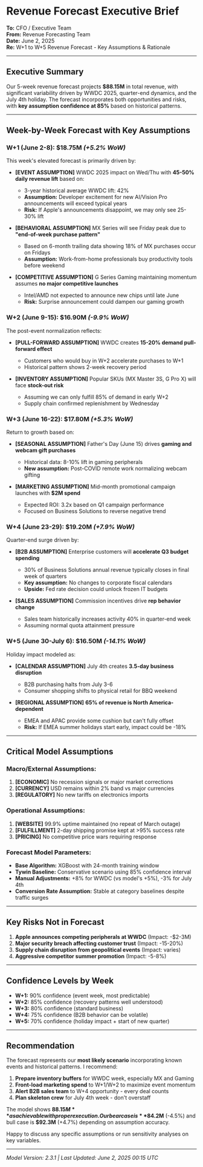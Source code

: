 # Revenue Forecast Executive Brief
**To:** CFO / Executive Team  
**From:** Revenue Forecasting Team  
**Date:** June 2, 2025  
**Re:** W+1 to W+5 Revenue Forecast - Key Assumptions & Rationale

---

## Executive Summary

Our 5-week revenue forecast projects **$88.15M** in total revenue, with significant variability driven by WWDC 2025, quarter-end dynamics, and the July 4th holiday. The forecast incorporates both opportunities and risks, with **key assumption confidence at 85%** based on historical patterns.

---

## Week-by-Week Forecast with Key Assumptions

### **W+1 (June 2-8): $18.75M** *(+5.2% WoW)*

This week's elevated forecast is primarily driven by:

- **[EVENT ASSUMPTION]** WWDC 2025 impact on Wed/Thu with **45-50% daily revenue lift** based on:
  - 3-year historical average WWDC lift: 42%
  - **Assumption:** Developer excitement for new AI/Vision Pro announcements will exceed typical years
  - **Risk:** If Apple's announcements disappoint, we may only see 25-30% lift

- **[BEHAVIORAL ASSUMPTION]** MX Series will see Friday peak due to **"end-of-week purchase pattern"**
  - Based on 6-month trailing data showing 18% of MX purchases occur on Fridays
  - **Assumption:** Work-from-home professionals buy productivity tools before weekend

- **[COMPETITIVE ASSUMPTION]** G Series Gaming maintaining momentum assumes **no major competitive launches**
  - Intel/AMD not expected to announce new chips until late June
  - **Risk:** Surprise announcement could dampen our gaming growth

### **W+2 (June 9-15): $16.90M** *(-9.9% WoW)*

The post-event normalization reflects:

- **[PULL-FORWARD ASSUMPTION]** WWDC creates **15-20% demand pull-forward effect**
  - Customers who would buy in W+2 accelerate purchases to W+1
  - Historical pattern shows 2-week recovery period

- **[INVENTORY ASSUMPTION]** Popular SKUs (MX Master 3S, G Pro X) will face **stock-out risk**
  - Assuming we can only fulfill 85% of demand in early W+2
  - Supply chain confirmed replenishment by Wednesday

### **W+3 (June 16-22): $17.80M** *(+5.3% WoW)*

Return to growth based on:

- **[SEASONAL ASSUMPTION]** Father's Day (June 15) drives **gaming and webcam gift purchases**
  - Historical data: 8-10% lift in gaming peripherals
  - **New assumption:** Post-COVID remote work normalizing webcam gifting

- **[MARKETING ASSUMPTION]** Mid-month promotional campaign launches with **$2M spend**
  - Expected ROI: 3.2x based on Q1 campaign performance
  - Focused on Business Solutions to reverse negative trend

### **W+4 (June 23-29): $19.20M** *(+7.9% WoW)*

Quarter-end surge driven by:

- **[B2B ASSUMPTION]** Enterprise customers will **accelerate Q3 budget spending**
  - 30% of Business Solutions annual revenue typically closes in final week of quarters
  - **Key assumption:** No changes to corporate fiscal calendars
  - **Upside:** Fed rate decision could unlock frozen IT budgets

- **[SALES ASSUMPTION]** Commission incentives drive **rep behavior change**
  - Sales team historically increases activity 40% in quarter-end week
  - Assuming normal quota attainment pressure

### **W+5 (June 30-July 6): $16.50M** *(-14.1% WoW)*

Holiday impact modeled as:

- **[CALENDAR ASSUMPTION]** July 4th creates **3.5-day business disruption**
  - B2B purchasing halts from July 3-6
  - Consumer shopping shifts to physical retail for BBQ weekend

- **[REGIONAL ASSUMPTION]** **65% of revenue is North America-dependent**
  - EMEA and APAC provide some cushion but can't fully offset
  - **Risk:** If EMEA summer holidays start early, impact could be -18%

---

## Critical Model Assumptions

### **Macro/External Assumptions:**
1. **[ECONOMIC]** No recession signals or major market corrections
2. **[CURRENCY]** USD remains within 2% band vs major currencies
3. **[REGULATORY]** No new tariffs on electronics imports

### **Operational Assumptions:**
1. **[WEBSITE]** 99.9% uptime maintained (no repeat of March outage)
2. **[FULFILLMENT]** 2-day shipping promise kept at >95% success rate
3. **[PRICING]** No competitive price wars requiring response

### **Forecast Model Parameters:**
- **Base Algorithm:** XGBoost with 24-month training window
- **Tywin Baseline:** Conservative scenario using 85% confidence interval
- **Manual Adjustments:** +8% for WWDC (vs model's +5%), -3% for July 4th
- **Conversion Rate Assumption:** Stable at category baselines despite traffic surges

---

## Key Risks Not in Forecast

1. **Apple announces competing peripherals at WWDC** (Impact: -$2-3M)
2. **Major security breach affecting customer trust** (Impact: -15-20%)
3. **Supply chain disruption from geopolitical events** (Impact: varies)
4. **Aggressive competitor summer promotion** (Impact: -5-8%)

---

## Confidence Levels by Week

- **W+1:** 90% confidence (event week, most predictable)
- **W+2:** 85% confidence (recovery patterns well understood)
- **W+3:** 80% confidence (standard business)
- **W+4:** 75% confidence (B2B behavior can be volatile)
- **W+5:** 70% confidence (holiday impact + start of new quarter)

---

## Recommendation

The forecast represents our **most likely scenario** incorporating known events and historical patterns. I recommend:

1. **Prepare inventory buffers** for WWDC week, especially MX and Gaming
2. **Front-load marketing spend** to W+1/W+2 to maximize event momentum
3. **Alert B2B sales team** to W+4 opportunity - every deal counts
4. **Plan skeleton crew** for July 4th week - don't overstaff

The model shows **$88.15M** as achievable with proper execution. Our bear case is **$84.2M** (-4.5%) and bull case is **$92.3M** (+4.7%) depending on assumption accuracy.

Happy to discuss any specific assumptions or run sensitivity analyses on key variables.

---

*Model Version: 2.3.1 | Last Updated: June 2, 2025 00:15 UTC*
